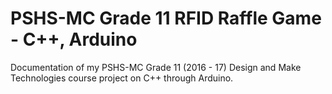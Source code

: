 # PSHS-MC Grade 11 RFID Raffle Game - C++, Arduino

Documentation of my PSHS-MC Grade 11 (2016 - 17) Design and Make Technologies course project on C++ through Arduino.
